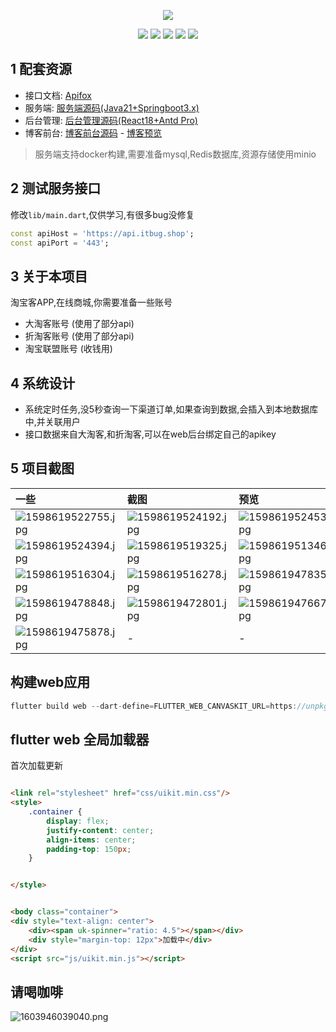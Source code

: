 <p align="center">
    <img src="https://static.saintic.com/picbed/huang/2020/12/14/1607875349615.png">
</p>

<p align="center">
    <a href="https://jq.qq.com/?_wv=1027&k=Z0AHodXB"><img src="https://badgen.net/badge/QQ%E7%BE%A4/706438100/pink" /></a>
    <a href="https://itbug.shop"><img src="https://badgen.net/badge/%E5%85%B8%E5%85%B8%E7%9A%84%E5%B0%8F%E5%8D%96%E9%83%A8/v3.0.0/red" /></a>
    <a href="https://flutter.dev/docs/get-started/install/windows"><img src="https://badgen.net/badge/flutter/3.19.6/red" /></a>
    <a href="https://github.com/mdddj/flutter_simple_shop/stargazers"><img src="https://badgen.net/github/stars/mdddj/flutter_simple_shop" /></a>
    <a href="https://github.com/mdddj/flutter_simple_shop/network/members"><img src="https://badgen.net/github/forks/mdddj/flutter_simple_shop" /></a>
</p>



## 1 配套资源

* 接口文档: <a href='https://apifox.com/apidoc/shared-6f74775d-40ca-4a07-ad1e-dd9c8480f927'>Apifox</a>
* 服务端:   <a href='https://github.com/mdddj/dd_server'>服务端源码(Java21+Springboot3.x)</a>
* 后台管理: <a href='https://github.com/mdddj/dd_server/tree/main/dd_server_admin'>后台管理源码(React18+Antd Pro)</a>
* 博客前台: <a href='https://github.com/mdddj/blog'>博客前台源码</a> - <a href='https://itbug.shop'>博客预览</a>

> 服务端支持docker构建,需要准备mysql,Redis数据库,资源存储使用minio


## 2 测试服务接口
修改`lib/main.dart`,仅供学习,有很多bug没修复
```dart
const apiHost = 'https://api.itbug.shop';
const apiPort = '443';
```


## 3 关于本项目

淘宝客APP,在线商城,你需要准备一些账号

* 大淘客账号 (使用了部分api)
* 折淘客账号 (使用了部分api)
* 淘宝联盟账号 (收钱用)

## 4 系统设计

* 系统定时任务,没5秒查询一下渠道订单,如果查询到数据,会插入到本地数据库中,并关联用户
* 接口数据来自大淘客,和折淘客,可以在web后台绑定自己的apikey

## 5 项目截图

| 一些                                                                                         | 截图                                                                                         | 预览                                                                                         |
|:-------------------------------------------------------------------------------------------|:-------------------------------------------------------------------------------------------|:-------------------------------------------------------------------------------------------|
| ![1598619522755.jpg](https://static.saintic.com/picbed/huang/2020/08/28/1598619522755.jpg) | ![1598619524192.jpg](https://static.saintic.com/picbed/huang/2020/08/28/1598619524192.jpg) | ![1598619524535.jpg](https://static.saintic.com/picbed/huang/2020/08/28/1598619524535.jpg) |
| ![1598619524394.jpg](https://static.saintic.com/picbed/huang/2020/08/28/1598619524394.jpg) | ![1598619519325.jpg](https://static.saintic.com/picbed/huang/2020/08/28/1598619519325.jpg) | ![1598619513469.jpg](https://static.saintic.com/picbed/huang/2020/08/28/1598619513469.jpg) |
| ![1598619516304.jpg](https://static.saintic.com/picbed/huang/2020/08/28/1598619516304.jpg) | ![1598619516278.jpg](https://static.saintic.com/picbed/huang/2020/08/28/1598619516278.jpg) | ![1598619478353.jpg](https://static.saintic.com/picbed/huang/2020/08/28/1598619478353.jpg) |
| ![1598619478848.jpg](https://static.saintic.com/picbed/huang/2020/08/28/1598619478848.jpg) | ![1598619472801.jpg](https://static.saintic.com/picbed/huang/2020/08/28/1598619472801.jpg) | ![1598619476671.jpg](https://static.saintic.com/picbed/huang/2020/08/28/1598619476671.jpg) |
| ![1598619475878.jpg](https://static.saintic.com/picbed/huang/2020/08/28/1598619475878.jpg) | -                                                                                          | -                                                                                          |



## 构建web应用

```dart
flutter build web --dart-define=FLUTTER_WEB_CANVASKIT_URL=https://unpkg.zhimg.com/canvaskit-wasm@0.24.0/bin/
```

## flutter web 全局加载器

首次加载更新

```html

<link rel="stylesheet" href="css/uikit.min.css"/>
<style>
    .container {
        display: flex;
        justify-content: center;
        align-items: center;
        padding-top: 150px;
    }


</style>


<body class="container">
<div style="text-align: center">
    <div><span uk-spinner="ratio: 4.5"></span></div>
    <div style="margin-top: 12px">加载中</div>
</div>
<script src="js/uikit.min.js"></script>
```

##  请喝咖啡

![1603946039040.png](https://static.saintic.com/picbed/huang/2020/10/29/1603946039040.png)